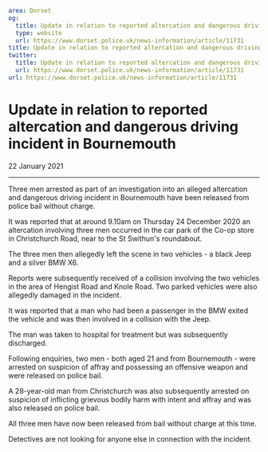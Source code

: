 ```yaml
area: Dorset
og:
  title: Update in relation to reported altercation and dangerous driving incident in Bournemouth
  type: website
  url: https://www.dorset.police.uk/news-information/article/11731
title: Update in relation to reported altercation and dangerous driving incident in Bournemouth |
twitter:
  title: Update in relation to reported altercation and dangerous driving incident in Bournemouth
  url: https://www.dorset.police.uk/news-information/article/11731
url: https://www.dorset.police.uk/news-information/article/11731
```

# Update in relation to reported altercation and dangerous driving incident in Bournemouth

22 January 2021

* * *

Three men arrested as part of an investigation into an alleged altercation and dangerous driving incident in Bournemouth have been released from police bail without charge.

It was reported that at around 9.10am on Thursday 24 December 2020 an altercation involving three men occurred in the car park of the Co-op store in Christchurch Road, near to the St Swithun's roundabout.

The three men then allegedly left the scene in two vehicles - a black Jeep and a silver BMW X6.

Reports were subsequently received of a collision involving the two vehicles in the area of Hengist Road and Knole Road. Two parked vehicles were also allegedly damaged in the incident.

It was reported that a man who had been a passenger in the BMW exited the vehicle and was then involved in a collision with the Jeep.

The man was taken to hospital for treatment but was subsequently discharged.

Following enquiries, two men - both aged 21 and from Bournemouth - were arrested on suspicion of affray and possessing an offensive weapon and were released on police bail.

A 28-year-old man from Christchurch was also subsequently arrested on suspicion of inflicting grievous bodily harm with intent and affray and was also released on police bail.

All three men have now been released from bail without charge at this time.

Detectives are not looking for anyone else in connection with the incident.
